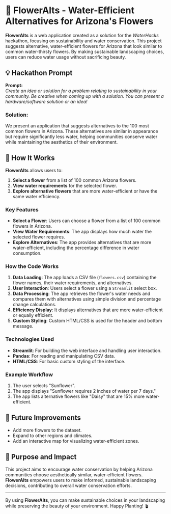 # 🌻 FlowerAlts - Water-Efficient Alternatives for Arizona's Flowers

**FlowerAlts** is a web application created as a solution for the *WaterHacks* hackathon, focusing on sustainability and water conservation. This project suggests alternative, water-efficient flowers for Arizona that look similar to common water-thirsty flowers. By making sustainable landscaping choices, users can reduce water usage without sacrificing beauty.

## 💡 Hackathon Prompt

**Prompt:**  
*Create an idea or solution for a problem relating to sustainability in your community. Be creative when coming up with a solution. You can present a hardware/software solution or an idea!*

### Solution:  
We present an application that suggests alternatives to the 100 most common flowers in Arizona. These alternatives are similar in appearance but require significantly less water, helping communities conserve water while maintaining the aesthetics of their environment.

## 🚀 How It Works

**FlowerAlts** allows users to:
1. **Select a flower** from a list of 100 common Arizona flowers.
2. **View water requirements** for the selected flower.
3. **Explore alternative flowers** that are more water-efficient or have the same water efficiency.

### Key Features
- **Select a Flower**: Users can choose a flower from a list of 100 common flowers in Arizona.
- **View Water Requirements**: The app displays how much water the selected flower requires.
- **Explore Alternatives**: The app provides alternatives that are more water-efficient, including the percentage difference in water consumption.

### How the Code Works
1. **Data Loading**: The app loads a CSV file (`flowers.csv`) containing the flower names, their water requirements, and alternatives.
2. **User Interaction**: Users select a flower using a `Streamlit` select box.
3. **Data Processing**: The app retrieves the flower's water needs and compares them with alternatives using simple division and percentage change calculations.
4. **Efficiency Display**: It displays alternatives that are more water-efficient or equally efficient.
5. **Custom Styling**: Custom HTML/CSS is used for the header and bottom message.

### Technologies Used
- **Streamlit**: For building the web interface and handling user interaction.
- **Pandas**: For reading and manipulating CSV data.
- **HTML/CSS**: For basic custom styling of the interface.

### Example Workflow
1. The user selects "Sunflower".
2. The app displays "Sunflower requires 2 inches of water per 7 days."
3. The app lists alternative flowers like "Daisy" that are 15% more water-efficient.


## 🌱 Future Improvements
- Add more flowers to the dataset.
- Expand to other regions and climates.
- Add an interactive map for visualizing water-efficient zones.

## 🎯 Purpose and Impact
This project aims to encourage water conservation by helping Arizona communities choose aesthetically similar, water-efficient flowers. **FlowerAlts** empowers users to make informed, sustainable landscaping decisions, contributing to overall water conservation efforts.

---

By using **FlowerAlts**, you can make sustainable choices in your landscaping while preserving the beauty of your environment. Happy Planting! 🪴
